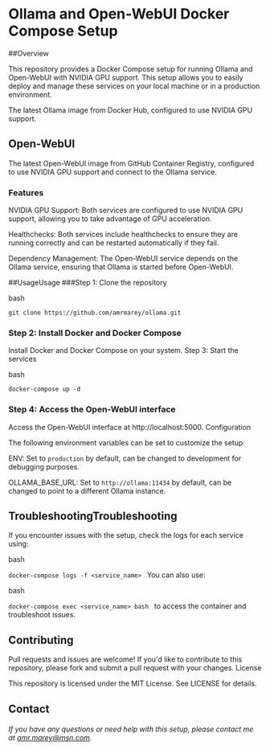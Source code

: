 # **Ollama and Open-WebUI Docker Compose Setup**

##Overview

This repository provides a Docker Compose setup for running Ollama and Open-WebUI with NVIDIA GPU support. This setup allows you to easily deploy and manage these services on your local machine or in a production environment.


  The latest Ollama image from Docker Hub, configured to use NVIDIA GPU support.

## Open-WebUI

 The latest Open-WebUI image from GitHub Container Registry, configured to use NVIDIA GPU support and connect to the Ollama service.

### Features

NVIDIA GPU Support: Both services are configured to use NVIDIA GPU support, allowing you to take advantage of GPU acceleration.

Healthchecks: Both services include healthchecks to ensure they are running correctly and can be restarted automatically if they fail.

Dependency Management: The Open-WebUI service depends on the Ollama service, ensuring that Ollama is started before Open-WebUI.

##UsageUsage
###Step 1: Clone the repository

bash

`git clone https://github.com/amrmarey/ollama.git`

### Step 2: Install Docker and Docker Compose

Install Docker and Docker Compose on your system.
Step 3: Start the services

bash

`docker-compose up -d
`
### Step 4: Access the Open-WebUI interface

Access the Open-WebUI interface at http://localhost:5000.
Configuration

The following environment variables can be set to customize the setup:

ENV: Set to `production` by default, can be changed to development for debugging purposes.

OLLAMA_BASE_URL: Set to `http://ollama:11434` by default, can be changed to point to a different Ollama instance.

## TroubleshootingTroubleshooting

If you encounter issues with the setup, check the logs for each service using:

bash

`docker-compose logs -f <service_name>
`
You can also use:

bash

`docker-compose exec <service_name> bash
`
to access the container and troubleshoot issues.
## Contributing

Pull requests and issues are welcome! If you'd like to contribute to this repository, please fork and submit a pull request with your changes.
License

This repository is licensed under the MIT License. See LICENSE for details.

## Contact

###### If you have any questions or need help with this setup, please contact me at amr.marey@msn.com.